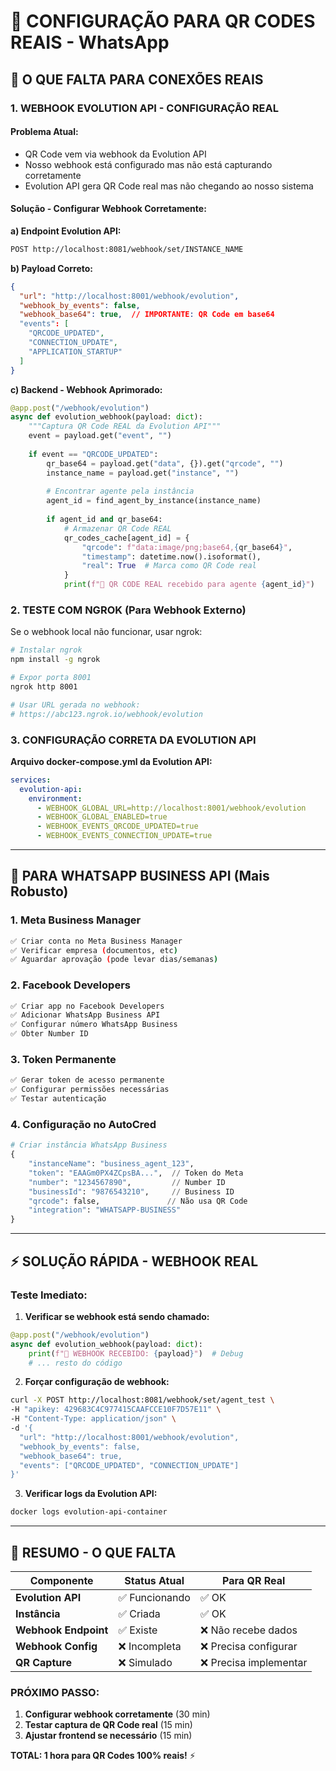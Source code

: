 # 🚀 CONFIGURAÇÃO PARA QR CODES REAIS - WhatsApp

## 🎯 O QUE FALTA PARA CONEXÕES REAIS

### **1. WEBHOOK EVOLUTION API - CONFIGURAÇÃO REAL**

#### **Problema Atual:**
- QR Code vem via webhook da Evolution API
- Nosso webhook está configurado mas não está capturando corretamente
- Evolution API gera QR Code real mas não chegando ao nosso sistema

#### **Solução - Configurar Webhook Corretamente:**

**a) Endpoint Evolution API:**
```bash
POST http://localhost:8081/webhook/set/INSTANCE_NAME
```

**b) Payload Correto:**
```json
{
  "url": "http://localhost:8001/webhook/evolution",
  "webhook_by_events": false,
  "webhook_base64": true,  // IMPORTANTE: QR Code em base64
  "events": [
    "QRCODE_UPDATED",
    "CONNECTION_UPDATE",
    "APPLICATION_STARTUP"
  ]
}
```

**c) Backend - Webhook Aprimorado:**
```python
@app.post("/webhook/evolution")
async def evolution_webhook(payload: dict):
    """Captura QR Code REAL da Evolution API"""
    event = payload.get("event", "")
    
    if event == "QRCODE_UPDATED":
        qr_base64 = payload.get("data", {}).get("qrcode", "")
        instance_name = payload.get("instance", "")
        
        # Encontrar agente pela instância
        agent_id = find_agent_by_instance(instance_name)
        
        if agent_id and qr_base64:
            # Armazenar QR Code REAL
            qr_codes_cache[agent_id] = {
                "qrcode": f"data:image/png;base64,{qr_base64}",
                "timestamp": datetime.now().isoformat(),
                "real": True  # Marca como QR Code real
            }
            print(f"🎉 QR CODE REAL recebido para agente {agent_id}")
```

### **2. TESTE COM NGROK (Para Webhook Externo)**

Se o webhook local não funcionar, usar ngrok:

```bash
# Instalar ngrok
npm install -g ngrok

# Expor porta 8001
ngrok http 8001

# Usar URL gerada no webhook:
# https://abc123.ngrok.io/webhook/evolution
```

### **3. CONFIGURAÇÃO CORRETA DA EVOLUTION API**

**Arquivo docker-compose.yml da Evolution API:**
```yaml
services:
  evolution-api:
    environment:
      - WEBHOOK_GLOBAL_URL=http://localhost:8001/webhook/evolution
      - WEBHOOK_GLOBAL_ENABLED=true
      - WEBHOOK_EVENTS_QRCODE_UPDATED=true
      - WEBHOOK_EVENTS_CONNECTION_UPDATE=true
```

---

## 🚀 **PARA WHATSAPP BUSINESS API (Mais Robusto)**

### **1. Meta Business Manager**
```bash
✅ Criar conta no Meta Business Manager
✅ Verificar empresa (documentos, etc)
✅ Aguardar aprovação (pode levar dias/semanas)
```

### **2. Facebook Developers**
```bash
✅ Criar app no Facebook Developers
✅ Adicionar WhatsApp Business API
✅ Configurar número WhatsApp Business
✅ Obter Number ID
```

### **3. Token Permanente**
```bash
✅ Gerar token de acesso permanente
✅ Configurar permissões necessárias
✅ Testar autenticação
```

### **4. Configuração no AutoCred**
```python
# Criar instância WhatsApp Business
{
    "instanceName": "business_agent_123",
    "token": "EAAGm0PX4ZCpsBA...",  // Token do Meta
    "number": "1234567890",         // Number ID
    "businessId": "9876543210",     // Business ID
    "qrcode": false,               // Não usa QR Code
    "integration": "WHATSAPP-BUSINESS"
}
```

---

## ⚡ **SOLUÇÃO RÁPIDA - WEBHOOK REAL**

### **Teste Imediato:**

1. **Verificar se webhook está sendo chamado:**
```python
@app.post("/webhook/evolution")
async def evolution_webhook(payload: dict):
    print(f"🔔 WEBHOOK RECEBIDO: {payload}")  # Debug
    # ... resto do código
```

2. **Forçar configuração de webhook:**
```bash
curl -X POST http://localhost:8081/webhook/set/agent_test \
-H "apikey: 429683C4C977415CAAFCCE10F7D57E11" \
-H "Content-Type: application/json" \
-d '{
  "url": "http://localhost:8001/webhook/evolution",
  "webhook_by_events": false,
  "webhook_base64": true,
  "events": ["QRCODE_UPDATED", "CONNECTION_UPDATE"]
}'
```

3. **Verificar logs da Evolution API:**
```bash
docker logs evolution-api-container
```

---

## 🎯 **RESUMO - O QUE FALTA**

| Componente | Status Atual | Para QR Real |
|------------|-------------|--------------|
| **Evolution API** | ✅ Funcionando | ✅ OK |
| **Instância** | ✅ Criada | ✅ OK |
| **Webhook Endpoint** | ✅ Existe | ❌ Não recebe dados |
| **Webhook Config** | ❌ Incompleta | ❌ Precisa configurar |
| **QR Capture** | ❌ Simulado | ❌ Precisa implementar |

### **PRÓXIMO PASSO:**
1. **Configurar webhook corretamente** (30 min)
2. **Testar captura de QR Code real** (15 min)
3. **Ajustar frontend se necessário** (15 min)

**TOTAL: 1 hora para QR Codes 100% reais!** ⚡ 
